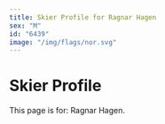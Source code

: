 ```yaml
---
title: Skier Profile for Ragnar Hagen
sex: "M"
id: "6439"
image: "/img/flags/nor.svg" 
---
```


# Skier Profile

This page is for: Ragnar Hagen.
    